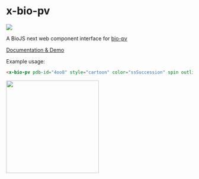 # x-bio-pv

<img src="http://i.imgur.com/I9HurIz.png"/>

A BioJS next web component interface for <a href="http://biojs.io/d/bio-pv">bio-pv</a>

<a href="https://daviddao.github.io/x-bio-pv">Documentation & Demo</a>

Example usage:

```html
<x-bio-pv pdb-id="4oo8" style="cartoon" color="ssSuccession" spin outline antialias></x-bio-pv>
```

<img src="http://i.imgur.com/1cE2pDh.png" width="250px"></img>


